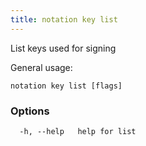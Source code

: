 ```yaml
---
title: notation key list
---
```


List keys used for signing

General usage:
```
notation key list [flags]
```

### Options

```
  -h, --help   help for list
```
